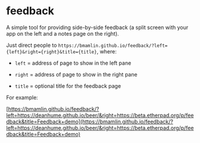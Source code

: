 # feedback

A simple tool for providing side-by-side feedback (a split screen with your app on the left and a notes page on the right).

Just direct people to `https://bmamlin.github.io/feedback/?left={left}&right={right}&title={title}`, where:

* `left` = address of page to show in the left pane

* `right` = address of page to show in the right pane

* `title` = optional title for the feedback page

For example:

[https://bmamlin.github.io/feedback/?left=https://deanhume.github.io/beer/&right=https://beta.etherpad.org/p/feedback&title=Feedback+demo](https://bmamlin.github.io/feedback/?left=https://deanhume.github.io/beer/&right=https://beta.etherpad.org/p/feedback&title=Feedback+demo)
